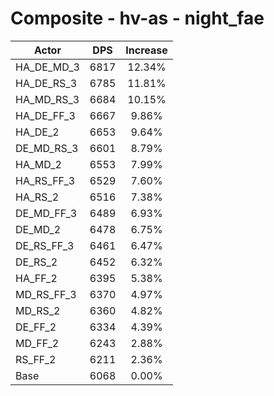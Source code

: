 # Composite - hv-as - night_fae
| Actor | DPS | Increase |
|---|:---:|:---:|
|HA_DE_MD_3|6817|12.34%|
|HA_DE_RS_3|6785|11.81%|
|HA_MD_RS_3|6684|10.15%|
|HA_DE_FF_3|6667|9.86%|
|HA_DE_2|6653|9.64%|
|DE_MD_RS_3|6601|8.79%|
|HA_MD_2|6553|7.99%|
|HA_RS_FF_3|6529|7.60%|
|HA_RS_2|6516|7.38%|
|DE_MD_FF_3|6489|6.93%|
|DE_MD_2|6478|6.75%|
|DE_RS_FF_3|6461|6.47%|
|DE_RS_2|6452|6.32%|
|HA_FF_2|6395|5.38%|
|MD_RS_FF_3|6370|4.97%|
|MD_RS_2|6360|4.82%|
|DE_FF_2|6334|4.39%|
|MD_FF_2|6243|2.88%|
|RS_FF_2|6211|2.36%|
|Base|6068|0.00%|
